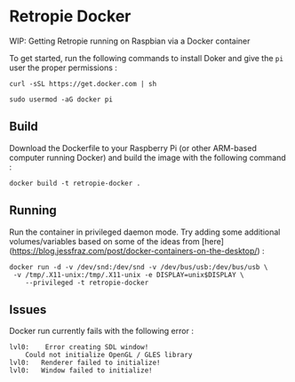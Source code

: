 # Retropie Docker

WIP: Getting Retropie running on Raspbian via a Docker container

To get started, run the following commands to install Doker and give the `pi` user the proper permissions :
```
curl -sSL https://get.docker.com | sh

sudo usermod -aG docker pi
```

## Build

Download the Dockerfile to your Raspberry Pi (or other ARM-based computer running Docker) and build the image with the following command :
```
docker build -t retropie-docker .
```

## Running

Run the container in privileged daemon mode. Try adding some additional volumes/variables based on some of the ideas from [here] (https://blog.jessfraz.com/post/docker-containers-on-the-desktop/) :

```
docker run -d -v /dev/snd:/dev/snd -v /dev/bus/usb:/dev/bus/usb \
 -v /tmp/.X11-unix:/tmp/.X11-unix -e DISPLAY=unix$DISPLAY \
    --privileged -t retropie-docker
```

## Issues

Docker run currently fails with the following error :
```
lvl0:    Error creating SDL window!
    Could not initialize OpenGL / GLES library
lvl0:   Renderer failed to initialize!
lvl0:   Window failed to initialize!
```
